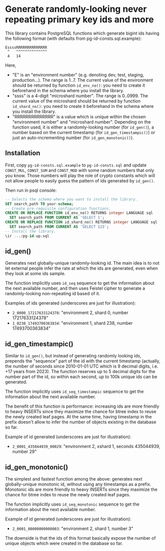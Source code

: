 # Generate randomly-looking never repeating primary key ids and more

This library contains PostgreSQL functions which generate bigint ids having the following format (with defaults from pg-id-consts.sql.example):

```
EssssRRRRRRRRRRRRRR
 ^   ^^^^^^^^^^^^^^
 4   14
```

Here,

- "E" is an "environment number" (e.g. denoting dev, test, staging, production...). The range is 1..7. The current value of the environment should be returned by function `id_env_no()`: you need to create it beforehand in the schema where you install the library.
- "ssss" is a 4-digit "microshard number". The range is 0..0999. The current value of the microshard should be returned by function `id_shard_no()`: you need to create it beforehand in the schema where you install the library.
- "RRRRRRRRRRRRRR" is a value which is unique within the chosen "environment number" and "microshard number". Depending on the function used, it is either a randomly-looking number (for `id_gen()`), a number based on the current timestamp (for `id_gen_timestampic()`) or just an auto-incrementing number (for `id_gen_monotonic()`).


## Installation

First, copy `pg-id-consts.sql.example` to `pg-id-consts.sql` and update `CONST_MUL`, `CONST_SUM` and `CONST_MOD` with some random numbers that only you know. Those numbers will play the role of crypto constants which will not allow people to easily guess the pattern of ids generated by `id_gen()`.

Then run in psql console:

```sql
-- Selects the schema where you want to install the library.
SET search_path TO your-schema;
-- Create pre-requisite configuration functions.
CREATE OR REPLACE FUNCTION id_env_no() RETURNS integer LANGUAGE sql
  SET search_path FROM CURRENT AS 'SELECT 1';
CREATE OR REPLACE FUNCTION id_shard_no() RETURNS integer LANGUAGE sql
  SET search_path FROM CURRENT AS 'SELECT 123';
-- Install the library.
\ir .../pg-id-up.sql
```


## id_gen()

Generates next globally-unique randomly-looking id. The main idea is to not let external people infer the rate at which the ids are generated, even when they look at some ids sample.

The function implicitly uses `id_seq` sequence to get the information about the next available number, and then uses Feistel cipher to generate a randomly-looking non-repeating id based of it.

Examples of ids generated (underscores are just for illustration):

- `2_0000_17217633124378`: "environment 2, shard 0, number 17217633124378"
- `1_0238_17493700363834`: "environment 1, shard 238, number 17493700363834"


## id_gen_timestampic()

Similar to `id_gen()`, but instead of generating randomly looking ids, prepends the "sequence" part of the id with the current timestamp (actually, the number of seconds since 2010-01-01 UTC which is 9 decimal digits, i.e. +17 years from 2023). The function reserves up to 5 decimal digits for the number part of the id, so within each second, up to 100k unique ids can be generated.

The function implicitly uses `id_seq_timestampic` sequence to get the information about the next available number.

The benefit of this function is performance: increasing ids are more friendly to heavy INSERTs since they maximize the chance for btree index to reuse the newly created leaf pages. At the same time, having timestamp in the prefix doesn't allow to infer the number of objects existing in the database so far.

Example of id generated (underscores are just for illustration):

- `2_0001_435044939_00029`: "environment 2, xshard 1, seconds 435044939, number 29"


## id_gen_monotonic()

The simplest and fastest function among the above: generates next globally-unique monotonic id, without using any timestamps as a prefix. Monotonic ids are more friendly to heavy INSERTs since they maximize the chance for btree index to reuse the newly created leaf pages.

The function implicitly uses `id_seq_monotonic` sequence to get the information about the next available number.

Example of id generated (underscores are just for illustration):

- `2_0001_00000000000003`: "environment 2, shard 1, number 3"

The downside is that the ids of this format basically expose the number of unique objects which were created in the database so far.
